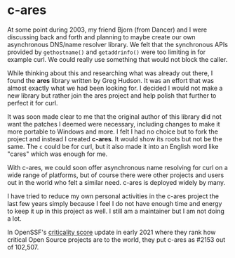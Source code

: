 # c-ares

At some point during 2003, my friend Bjorn (from Dancer) and I were discussing
back and forth and planning to maybe create our own asynchronous DNS/name
resolver library. We felt that the synchronous APIs provided by
`gethostname()` and `getaddrinfo()` were too limiting in for example curl. We
could really use something that would not block the caller.

While thinking about this and researching what was already out there, I found
the **ares** library written by Greg Hudson. It was an effort that was almost
exactly what we had been looking for. I decided I would not make a new library
but rather join the ares project and help polish that further to perfect it
for curl.

It was soon made clear to me that the original author of this library did not
want the patches I deemed were necessary, including changes to make it more
portable to Windows and more. I felt I had no choice but to fork the project
and instead I created **c-ares**. It would show its roots but not be the
same. The `c` could be for curl, but it also made it into an English word like
"cares" which was enough for me.

With c-ares, we could soon offer asynchronous name resolving for curl on a
wide range of platforms, but of course there were other projects and users out
in the world who felt a similar need. c-ares is deployed widely by many.

I have tried to reduce my own personal activities in the c-ares project the
last few years simply because I feel I do not have enough time and energy to
keep it up in this project as well. I still am a maintainer but I am not doing
a lot.

In OpenSSF's [criticality score](https://github.com/ossf/criticality_score)
update in early 2021 where they rank how critical Open Source projects are to
the world, they put c-ares as #2153 out of 102,507.

